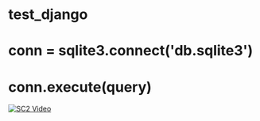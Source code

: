 # test_django
# conn = sqlite3.connect('db.sqlite3')
# conn.execute(query)

[![SC2 Video](https://img.youtube.com/vi/-DZ54JTkWiA/0.jpg)](https://www.youtube.com/watch?v=-DZ54JTkWiA)

